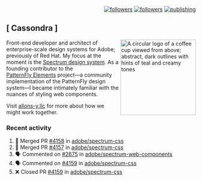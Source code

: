 <p align="right"><a rel="me" href="https://front-end.social/@castastrophe">
    <img alt="followers" title="Follow me on Mastodon" src="https://img.shields.io/mastodon/follow/109297102751309835?domain=https%3A%2F%2Ffront-end.social&label=Follow&logo=mastodon&logoColor=white&style=for-the-badge&labelColor=008080&color=006969"/></a>
  <a href="https://codepen.io/castastrophe/">
    <img alt="followers" title="Follow me on CodePen" src="https://img.shields.io/badge/23-1?color=640464&labelColor=7c007c&style=for-the-badge&logo=codepen&label=Follow"/></a>
<a href="https://castastrophe.medium.com/">
    <img alt="publishing" title="View articles on Medium" src="https://img.shields.io/badge/107-1?color=666&labelColor=444&label=subscribe&logo=medium&logoColor=white&style=for-the-badge"/></a>
</p>

## [&nbsp;Cassondra&nbsp;]

<img align="right" src="https://github-production-user-asset-6210df.s3.amazonaws.com/1840295/253016758-ba468774-1cd3-42c2-8f43-947b5eeb5edf.png" height="200" alt="A circular logo of a coffee cup viewed from above; abstract, dark outlines with hints of teal and creamy tones">

Front-end developer and architect of enterprise-scale design systems for Adobe; previously of Red Hat. My focus at the moment is the [Spectrum design system](https://github.com/adobe/spectrum-css). As a founding contributor to the [PatternFly&nbsp;Elements](https://github.com/patternfly/patternfly-elements) project&mdash;a community implementation of the PatternFly design system&mdash;I became intimately familiar with the nuances of styling web components.

Visit [allons-y.llc](http://allons-y.llc/) for more about how we might work together.

### Recent activity

<!--START_SECTION:activity-->
1. 🎉 Merged PR [#4158](https://github.com/adobe/spectrum-css/pull/4158) in [adobe/spectrum-css](https://github.com/adobe/spectrum-css)
2. 🎉 Merged PR [#4157](https://github.com/adobe/spectrum-css/pull/4157) in [adobe/spectrum-css](https://github.com/adobe/spectrum-css)
3. 🗣 Commented on [#2675](https://github.com/adobe/spectrum-web-components/issues/2675#issuecomment-3224421134) in [adobe/spectrum-web-components](https://github.com/adobe/spectrum-web-components)
4. 🗣 Commented on [#4159](https://github.com/adobe/spectrum-css/pull/4159#issuecomment-3224408288) in [adobe/spectrum-css](https://github.com/adobe/spectrum-css)
5. ❌ Closed PR [#4159](https://github.com/adobe/spectrum-css/pull/4159) in [adobe/spectrum-css](https://github.com/adobe/spectrum-css)
<!--END_SECTION:activity-->
